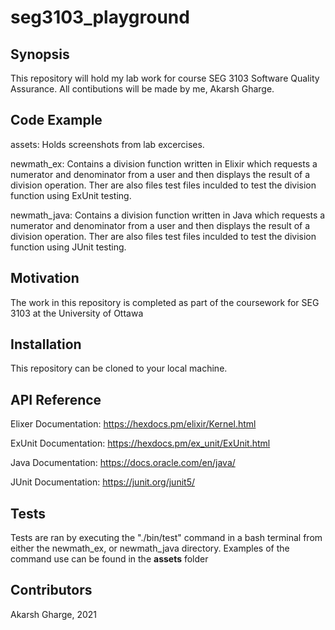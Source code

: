 # seg3103_playground

## Synopsis

This repository will hold my lab work for course SEG 3103 Software Quality Assurance. All contibutions will be made by me, Akarsh Gharge.

## Code Example

assets: Holds screenshots from lab excercises.

newmath_ex: Contains a division function written in Elixir which requests a numerator and denominator from a user and then displays the result of a division operation. Ther are also files test files inculded to test the division function using ExUnit testing.

newmath_java: Contains a division function written in Java which requests a numerator and denominator from a user and then displays the result of a division operation. Ther are also files test files inculded to test the division function using JUnit testing.

## Motivation

The work in this repository is completed as part of the coursework for SEG 3103 at the University of Ottawa


## Installation

This repository can be cloned to your local machine.

## API Reference

Elixer Documentation: https://hexdocs.pm/elixir/Kernel.html

ExUnit Documentation: https://hexdocs.pm/ex_unit/ExUnit.html

Java Documentation: https://docs.oracle.com/en/java/

JUnit Documentation: https://junit.org/junit5/


## Tests

Tests are ran by executing the "./bin/test" command in a bash terminal from either the newmath_ex, or newmath_java directory. Examples of the command use can be found in the **assets** folder

## Contributors

Akarsh Gharge, 2021
